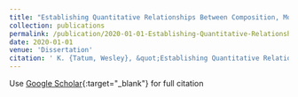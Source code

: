 ```yaml
---
title: "Establishing Quantitative Relationships Between Composition, Morphology, and Performance in Polymer Electronics"
collection: publications
permalink: /publication/2020-01-01-Establishing-Quantitative-Relationships-Between-Composition-Morphology-and-Performance-in-Polymer-Electronics
date: 2020-01-01
venue: 'Dissertation'
citation: ' K. {Tatum, Wesley}, &quot;Establishing Quantitative Relationships Between Composition, Morphology, and Performance in Polymer Electronics.&quot; Dissertation, 2020.'
---
```

Use [Google Scholar](https://scholar.google.com/scholar?q=Establishing+Quantitative+Relationships+Between+Composition,+Morphology,+and+Performance+in+Polymer+Electronics){:target="_blank"} for full citation
